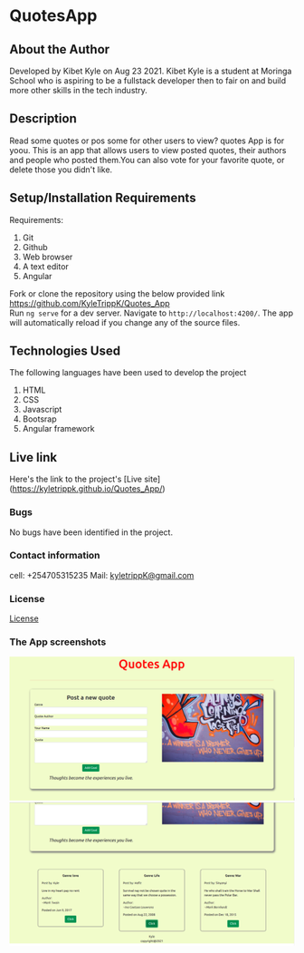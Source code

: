 # QuotesApp
## About the Author
Developed by Kibet Kyle on Aug 23 2021.
Kibet Kyle is a student at Moringa School who  is aspiring to be a fullstack developer then to fair on and build more other skills in the tech industry. 
## Description
Read some quotes or pos some for other users to view? quotes App is for yoou. This is an app that allows users to view posted quotes, their authors and people who posted them.You can also vote for your favorite quote, or delete those you didn't like.
## Setup/Installation Requirements
Requirements:
    <ol>
        <li>Git</li>
        <li>Github</li>
        <li>Web browser</li>
        <li>A text editor</li>
        <li>Angular</li>
    </ol>
Fork or clone the repository using the below provided link</br>
https://github.com/KyleTrippK/Quotes_App</br>
Run `ng serve` for a dev server. Navigate to `http://localhost:4200/`. The app will automatically reload if you change any of the source files.
## Technologies Used
The following languages have been used to develop the project
    <ol>
        <li>HTML</li>
        <li>CSS</li>
        <li>Javascript</li>
        <li>Bootsrap</li>
        <li>Angular framework</li>
    </ol>
## Live link
Here's the link to the project's [Live site] (https://kyletrippk.github.io/Quotes_App/)
### Bugs
No bugs have been identified in the project.

### Contact information
cell:  +254705315235 
Mail: kyletrippK@gmail.com

### License
[License](./license)
### The App screenshots
![Screenshot one](./src/assets/quotesApp1.png)
![Screenshot two](./src/assets/quotesApp2.png)
